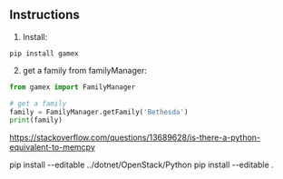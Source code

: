 ## Instructions

1. Install:

```
pip install gamex
```

2. get a family from familyManager:

```python
from gamex import FamilyManager

# get a family
family = FamilyManager.getFamily('Bethesda')
print(family)
```


https://stackoverflow.com/questions/13689628/is-there-a-python-equivalent-to-memcpy


pip install --editable ../dotnet/OpenStack/Python
pip install --editable .